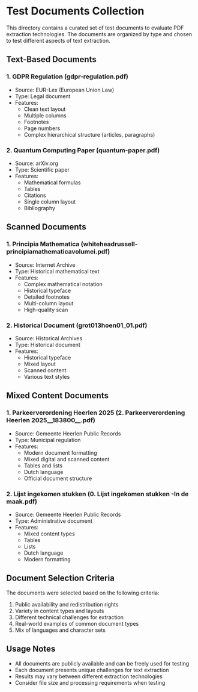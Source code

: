 # Test Documents Collection

This directory contains a curated set of test documents to evaluate PDF extraction technologies. The documents are organized by type and chosen to test different aspects of text extraction.

## Text-Based Documents

### 1. GDPR Regulation (gdpr-regulation.pdf)

- Source: EUR-Lex (European Union Law)
- Type: Legal document
- Features:
  - Clean text layout
  - Multiple columns
  - Footnotes
  - Page numbers
  - Complex hierarchical structure (articles, paragraphs)

### 2. Quantum Computing Paper (quantum-paper.pdf)

- Source: arXiv.org
- Type: Scientific paper
- Features:
  - Mathematical formulas
  - Tables
  - Citations
  - Single column layout
  - Bibliography

## Scanned Documents

### 1. Principia Mathematica (whiteheadrussell-principiamathematicavolumei.pdf)

- Source: Internet Archive
- Type: Historical mathematical text
- Features:
  - Complex mathematical notation
  - Historical typeface
  - Detailed footnotes
  - Multi-column layout
  - High-quality scan

### 2. Historical Document (grot013hoen01_01.pdf)

- Source: Historical Archives
- Type: Historical document
- Features:
  - Historical typeface
  - Mixed layout
  - Scanned content
  - Various text styles

## Mixed Content Documents

### 1. Parkeerverordening Heerlen 2025 (2. Parkeerverordening Heerlen 2025__183800__.pdf)

- Source: Gemeente Heerlen Public Records
- Type: Municipal regulation
- Features:
  - Modern document formatting
  - Mixed digital and scanned content
  - Tables and lists
  - Dutch language
  - Official document structure

### 2. Lijst ingekomen stukken (0. Lijst ingekomen stukken -In de maak.pdf)

- Source: Gemeente Heerlen Public Records
- Type: Administrative document
- Features:
  - Mixed content types
  - Tables
  - Lists
  - Dutch language
  - Modern formatting

## Document Selection Criteria

The documents were selected based on the following criteria:

1. Public availability and redistribution rights
2. Variety in content types and layouts
3. Different technical challenges for extraction
4. Real-world examples of common document types
5. Mix of languages and character sets

## Usage Notes

- All documents are publicly available and can be freely used for testing
- Each document presents unique challenges for text extraction
- Results may vary between different extraction technologies
- Consider file size and processing requirements when testing
